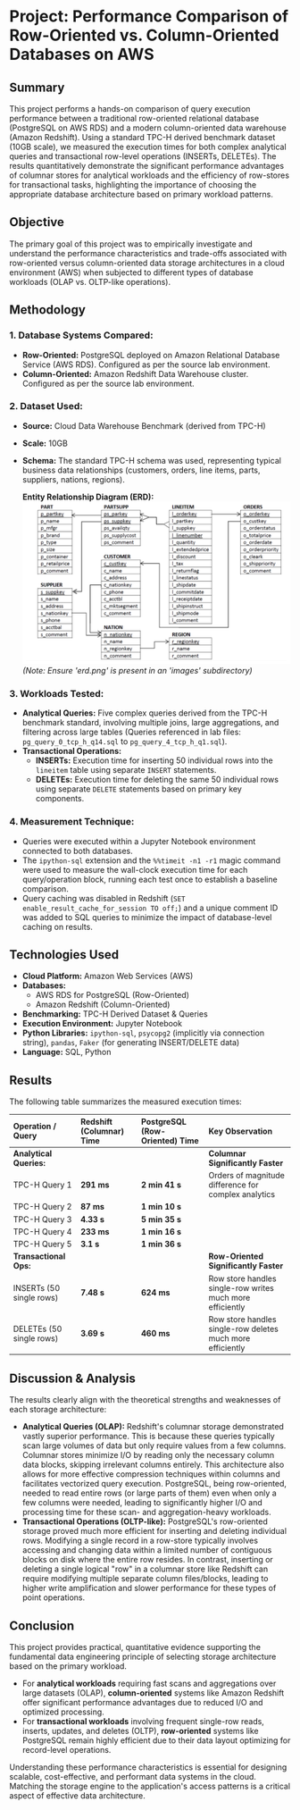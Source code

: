 # Project: Performance Comparison of Row-Oriented vs. Column-Oriented Databases on AWS

## Summary

This project performs a hands-on comparison of query execution performance between a traditional row-oriented relational database (PostgreSQL on AWS RDS) and a modern column-oriented data warehouse (Amazon Redshift). Using a standard TPC-H derived benchmark dataset (10GB scale), we measured the execution times for both complex analytical queries and transactional row-level operations (INSERTs, DELETEs). The results quantitatively demonstrate the significant performance advantages of columnar stores for analytical workloads and the efficiency of row-stores for transactional tasks, highlighting the importance of choosing the appropriate database architecture based on primary workload patterns.

## Objective

The primary goal of this project was to empirically investigate and understand the performance characteristics and trade-offs associated with row-oriented versus column-oriented data storage architectures in a cloud environment (AWS) when subjected to different types of database workloads (OLAP vs. OLTP-like operations).

## Methodology

### 1. Database Systems Compared:

* **Row-Oriented:** PostgreSQL deployed on Amazon Relational Database Service (AWS RDS). Configured as per the source lab environment.
* **Column-Oriented:** Amazon Redshift Data Warehouse cluster. Configured as per the source lab environment.

### 2. Dataset Used:

* **Source:** Cloud Data Warehouse Benchmark (derived from TPC-H)
* **Scale:** 10GB
* **Schema:** The standard TPC-H schema was used, representing typical business data relationships (customers, orders, line items, parts, suppliers, nations, regions).

    **Entity Relationship Diagram (ERD):**
    ![TPC-H Derived ERD](images/erd.png)
    *(Note: Ensure 'erd.png' is present in an 'images' subdirectory)*

### 3. Workloads Tested:

* **Analytical Queries:** Five complex queries derived from the TPC-H benchmark standard, involving multiple joins, large aggregations, and filtering across large tables (Queries referenced in lab files: `pg_query_0_tcp_h_q14.sql` to `pg_query_4_tcp_h_q1.sql`).
* **Transactional Operations:**
    * **INSERTs:** Execution time for inserting 50 individual rows into the `lineitem` table using separate `INSERT` statements.
    * **DELETEs:** Execution time for deleting the same 50 individual rows using separate `DELETE` statements based on primary key components.

### 4. Measurement Technique:

* Queries were executed within a Jupyter Notebook environment connected to both databases.
* The `ipython-sql` extension and the `%%timeit -n1 -r1` magic command were used to measure the wall-clock execution time for each query/operation block, running each test once to establish a baseline comparison.
* Query caching was disabled in Redshift (`SET enable_result_cache_for_session TO off;`) and a unique comment ID was added to SQL queries to minimize the impact of database-level caching on results.

## Technologies Used

* **Cloud Platform:** Amazon Web Services (AWS)
* **Databases:**
    * AWS RDS for PostgreSQL (Row-Oriented)
    * Amazon Redshift (Column-Oriented)
* **Benchmarking:** TPC-H Derived Dataset & Queries
* **Execution Environment:** Jupyter Notebook
* **Python Libraries:** `ipython-sql`, `psycopg2` (implicitly via connection string), `pandas`, `Faker` (for generating INSERT/DELETE data)
* **Language:** SQL, Python

## Results

The following table summarizes the measured execution times:

| Operation / Query         | Redshift (Columnar) Time | PostgreSQL (Row-Oriented) Time | Key Observation                                                     |
| :------------------------ | :----------------------- | :----------------------------- | :------------------------------------------------------------------ |
| **Analytical Queries:** |                          |                                | **Columnar Significantly Faster** |
| TPC-H Query 1             | **291 ms** | **2 min 41 s** | Orders of magnitude difference for complex analytics                |
| TPC-H Query 2             | **87 ms** | **1 min 10 s** |                                                                     |
| TPC-H Query 3             | **4.33 s** | **5 min 35 s** |                                                                     |
| TPC-H Query 4             | **233 ms** | **1 min 16 s** |                                                                     |
| TPC-H Query 5             | **3.1 s** | **1 min 36 s** |                                                                     |
| **Transactional Ops:** |                          |                                | **Row-Oriented Significantly Faster** |
| INSERTs (50 single rows)  | **7.48 s** | **624 ms** | Row store handles single-row writes much more efficiently           |
| DELETEs (50 single rows)  | **3.69 s** | **460 ms** | Row store handles single-row deletes much more efficiently          |

## Discussion & Analysis

The results clearly align with the theoretical strengths and weaknesses of each storage architecture:

* **Analytical Queries (OLAP):** Redshift's columnar storage demonstrated vastly superior performance. This is because these queries typically scan large volumes of data but only require values from a few columns. Columnar stores minimize I/O by reading only the necessary column data blocks, skipping irrelevant columns entirely. This architecture also allows for more effective compression techniques within columns and facilitates vectorized query execution. PostgreSQL, being row-oriented, needed to read entire rows (or large parts of them) even when only a few columns were needed, leading to significantly higher I/O and processing time for these scan- and aggregation-heavy workloads.
* **Transactional Operations (OLTP-like):** PostgreSQL's row-oriented storage proved much more efficient for inserting and deleting individual rows. Modifying a single record in a row-store typically involves accessing and changing data within a limited number of contiguous blocks on disk where the entire row resides. In contrast, inserting or deleting a single logical "row" in a columnar store like Redshift can require modifying multiple separate column files/blocks, leading to higher write amplification and slower performance for these types of point operations.

## Conclusion

This project provides practical, quantitative evidence supporting the fundamental data engineering principle of selecting storage architecture based on the primary workload.
* For **analytical workloads** requiring fast scans and aggregations over large datasets (OLAP), **column-oriented** systems like Amazon Redshift offer significant performance advantages due to reduced I/O and optimized processing.
* For **transactional workloads** involving frequent single-row reads, inserts, updates, and deletes (OLTP), **row-oriented** systems like PostgreSQL remain highly efficient due to their data layout optimizing for record-level operations.

Understanding these performance characteristics is essential for designing scalable, cost-effective, and performant data systems in the cloud. Matching the storage engine to the application's access patterns is a critical aspect of effective data architecture.
